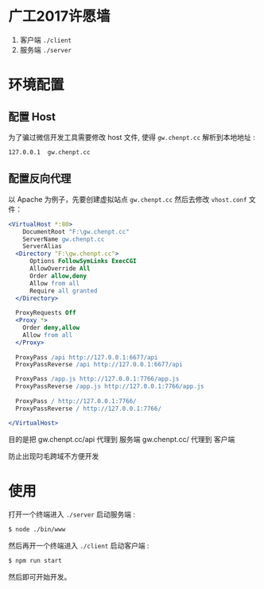 # 广工2017许愿墙 

1. 客户端 `./client` 
2. 服务端 `./server`

# 环境配置

## 配置 Host 

为了骗过微信开发工具需要修改 host 文件, 使得 `gw.chenpt.cc` 解析到本地地址 : 

``` 
127.0.0.1  gw.chenpt.cc
```

## 配置反向代理

以 Apache 为例子，先要创建虚拟站点 `gw.chenpt.cc` 然后去修改 `vhost.conf` 文件： 

``` apache
<VirtualHost *:80>
    DocumentRoot "F:\gw.chenpt.cc"
    ServerName gw.chenpt.cc
    ServerAlias 
  <Directory "F:\gw.chenpt.cc">
      Options FollowSymLinks ExecCGI
      AllowOverride All
      Order allow,deny
      Allow from all
      Require all granted
  </Directory>
  
  ProxyRequests Off
  <Proxy *>
    Order deny,allow
    Allow from all
  </Proxy>
  
  ProxyPass /api http://127.0.0.1:6677/api
  ProxyPassReverse /api http://127.0.0.1:6677/api

  ProxyPass /app.js http://127.0.0.1:7766/app.js
  ProxyPassReverse /app.js http://127.0.0.1:7766/app.js
  
  ProxyPass / http://127.0.0.1:7766/
  ProxyPassReverse / http://127.0.0.1:7766/

</VirtualHost>
```

目的是把 gw.chenpt.cc/api 代理到 服务端 
gw.chenpt.cc/ 代理到 客户端 

防止出现叼毛跨域不方便开发

# 使用 

打开一个终端进入 `./server` 启动服务端 :

``` bash 
$ node ./bin/www
```

然后再开一个终端进入 `./client` 启动客户端 : 

``` bash 
$ npm run start 
```

然后即可开始开发。 
